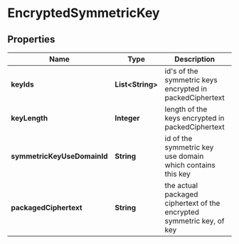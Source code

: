 
# EncryptedSymmetricKey

## Properties
Name | Type | Description | Notes
------------ | ------------- | ------------- | -------------
**keyIds** | **List&lt;String&gt;** | id&#39;s of the symmetric keys encrypted in packedCiphertext | 
**keyLength** | **Integer** | length of the keys encrypted in packedCiphertext | 
**symmetricKeyUseDomainId** | **String** | id of the symmetric key use domain which contains this key | 
**packagedCiphertext** | **String** | the actual packaged ciphertext of the encrypted symmetric key, of key | 




